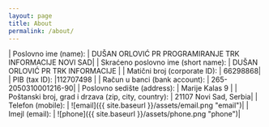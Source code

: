 ```yaml
---
layout: page
title: About
permalink: /about/
---
```


| Poslovno ime (name): | DUŠAN ORLOVIĆ PR PROGRAMIRANJE TRK INFORMACIJE NOVI SAD|
| Skraćeno poslovno ime (short name): | DUŠAN ORLOVIĆ PR TRK INFORMACIJE |
| Matični broj (corporate ID): | 66298868|
| PIB (tax ID): |112707498 |
| Račun u banci (bank account): | 265-2050310001216-90|
| Poslovno sedište (address): | Marije Kalas 9 |
| Poštanski broj, grad i drzava (zip, city, country): | 21107 Novi Sad, Serbia|
| Telefon (mobile): | ![email]({{ site.baseurl }}/assets/email.png "email")|
| Imejl (email): | ![phone]({{ site.baseurl }}/assets/phone.png "phone")|
